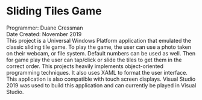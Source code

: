 # Sliding Tiles Game
Programmer: Duane Cressman</br>
Date Created: November 2019</br>
This project is a Universal Windows Platform application that emulated the classic sliding tile game. To play the game, the user can use a photo taken on their webcam, or file system. Default numbers can be used as well. Then for game play the user can tap/click or slide the tiles to get them in the correct order. 
This projects heavily implements object-oriented programming techniques. It also uses XAML to format the user interface. This application is also compatible with touch screen displays.
Visual Studio 2019 was used to build this application and can currently be played in Visual Studio.
